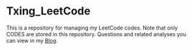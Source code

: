 # Txing_LeetCode
This is a repository for managing my LeetCode codes.
Note that only CODES are stored in this repository. 
Questions and related analyses you can view in my [Blog](https://txing-casia.github.io).